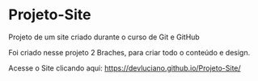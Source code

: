 # Projeto-Site
 Projeto de um site criado durante o curso de Git e GitHub

 Foi criado nesse projeto 2 Braches, para criar todo o conteúdo e design.

 Acesse o Site clicando aqui: https://devluciano.github.io/Projeto-Site/

